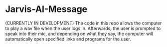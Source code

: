 # Jarvis-AI-Message
(CURRENTLY IN DEVELOPMENT) The code in this repo allows the computer to play a wav file when the user logs in. Afterwards, the user is prompted to speak into their mic, and depending on what they say, the computer will automatically open specified links and programs for the user.


